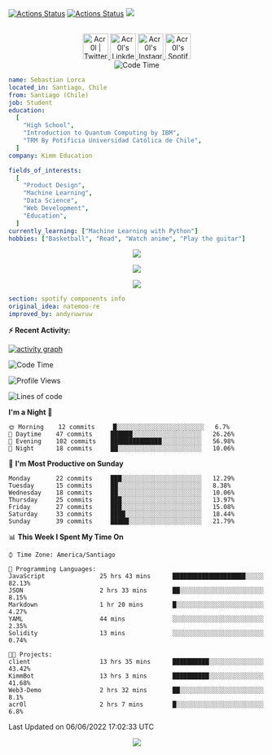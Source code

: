 [![Actions Status](https://github.com/acr0l/acr0l/workflows/wakatime-stats/badge.svg)](https://github.com/acr0l/acr0l/actions)
[![Actions Status](https://github.com/acr0l/acr0l/workflows/update-gh-activity/badge.svg)](https://github.com/acr0l/acr0l/actions)
![](https://visitor-badge.glitch.me/badge?page_id=acr0l.acr0l)

<p align="center">
<br/>
<a href="https://twitter.com/acr0l9">
  <img alt="Acr0l | Twitter" width="50px" src="https://user-images.githubusercontent.com/43545812/144034996-602b144a-16e1-41cc-99e7-c6040b20dcaf.png"/>
</a>
<a href="https://www.linkedin.com/in/seba-lorca-g">
  <img alt="Acr0l's LinkdeIN" width="50px" src="https://user-images.githubusercontent.com/43545812/144035037-0f415fc7-9f96-4517-a370-ccc6e78a714b.png" />
</a>
<a href="https://www.instagram.com/5eb4_lg">
  <img alt="Acr0l's Instagram" width="50px" src="https://user-images.githubusercontent.com/43545812/144035088-0dfb165f-8fe0-4d13-896c-876c29d2b128.png" />
</a>
<a href="https://open.spotify.com/user/acroltime?si=8e3de699b0cb4cbb">
  <img alt="Acr0l's Spotify" width="50px" src="https://user-images.githubusercontent.com/43545812/144035120-1ad5169b-91c7-4078-bef9-6a82c733f373.png" />
</a>
<br>
<img alt="Code Time" src="https://wakatime.com/badge/github/Acr0l/sebastian-lorca-client.svg" />
</p>

```yaml
name: Sebastian Lorca
located_in: Santiago, Chile
from: Santiago (Chile)
job: Student
education:
  [
    "High School",
    "Introduction to Quantum Computing by IBM",
    "TRM By Potificia Universidad Católica de Chile",
  ]
company: Kimm Education

fields_of_interests:
  [
    "Product Design",
    "Machine Learning",
    "Data Science",
    "Web Development",
    "Education",
  ]
currently_learning: ["Machine Learning with Python"]
hobbies: ["Basketball", "Read", "Watch anime", "Play the guitar"]
```

<p align="center">
  <img alig src="https://github-profile-trophy.vercel.app/?username=acr0l&column=6&rank=SSS,SS,S,AAA,AA,A,B,C" />
</p>

<p align="center">
  <a href="https://spotify-github-profile.vercel.app/api/view?uid=11147618695&redirect=true">
    <img src="https://spotify-github-profile.vercel.app/api/view?uid=11147618695&cover_image=true&theme=default&bar_color=e3e3e3&bar_color_cover=true">
  </a>
</p>

<p align="center">
  <img src="https://acr0l.vercel.app/api/top-played">
</p>

```yaml
section: spotify components info
original_idea: natemoo-re
improved_by: andyruwruw
```

**:zap: Recent Activity:**

<!--START_SECTION:activity-->

<!--END_SECTION:activity-->

[![activity graph](https://activity-graph.herokuapp.com/graph?username=acr0l&custom_title=Seba's%20activity%20graph&theme=github-light&hide_border=true)](https://github.com/ashutosh00710/github-readme-activity-graph)

<!--START_SECTION:waka-->
![Code Time](http://img.shields.io/badge/Code%20Time-159%20hrs%2059%20mins-blue)

![Profile Views](http://img.shields.io/badge/Profile%20Views-67-blue)

![Lines of code](https://img.shields.io/badge/From%20Hello%20World%20I%27ve%20Written-159%20Thousand%20lines%20of%20code-blue)

**I'm a Night 🦉** 

```text
🌞 Morning    12 commits     █░░░░░░░░░░░░░░░░░░░░░░░░   6.7% 
🌆 Daytime    47 commits     ██████░░░░░░░░░░░░░░░░░░░   26.26% 
🌃 Evening    102 commits    ██████████████░░░░░░░░░░░   56.98% 
🌙 Night      18 commits     ██░░░░░░░░░░░░░░░░░░░░░░░   10.06%

```
📅 **I'm Most Productive on Sunday** 

```text
Monday       22 commits     ███░░░░░░░░░░░░░░░░░░░░░░   12.29% 
Tuesday      15 commits     ██░░░░░░░░░░░░░░░░░░░░░░░   8.38% 
Wednesday    18 commits     ██░░░░░░░░░░░░░░░░░░░░░░░   10.06% 
Thursday     25 commits     ███░░░░░░░░░░░░░░░░░░░░░░   13.97% 
Friday       27 commits     ███░░░░░░░░░░░░░░░░░░░░░░   15.08% 
Saturday     33 commits     ████░░░░░░░░░░░░░░░░░░░░░   18.44% 
Sunday       39 commits     █████░░░░░░░░░░░░░░░░░░░░   21.79%

```


📊 **This Week I Spent My Time On** 

```text
⌚︎ Time Zone: America/Santiago

💬 Programming Languages: 
JavaScript               25 hrs 43 mins      ████████████████████░░░░░   82.13% 
JSON                     2 hrs 33 mins       ██░░░░░░░░░░░░░░░░░░░░░░░   8.15% 
Markdown                 1 hr 20 mins        █░░░░░░░░░░░░░░░░░░░░░░░░   4.27% 
YAML                     44 mins             ░░░░░░░░░░░░░░░░░░░░░░░░░   2.35% 
Solidity                 13 mins             ░░░░░░░░░░░░░░░░░░░░░░░░░   0.74%

🐱‍💻 Projects: 
client                   13 hrs 35 mins      ██████████░░░░░░░░░░░░░░░   43.42% 
KimmBot                  13 hrs 3 mins       ██████████░░░░░░░░░░░░░░░   41.68% 
Web3-Demo                2 hrs 32 mins       ██░░░░░░░░░░░░░░░░░░░░░░░   8.1% 
acr0l                    2 hrs 7 mins        █░░░░░░░░░░░░░░░░░░░░░░░░   6.8%

```


 Last Updated on 06/06/2022 17:02:33 UTC
<!--END_SECTION:waka-->

<p align="center">
  <img src="https://capsule-render.vercel.app/api?type=waving&color=gradient&height=60&section=footer"/>
</p>
